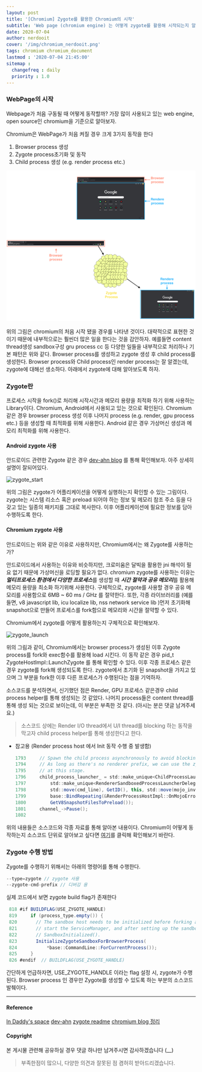 ```yaml
---
layout: post
title: '[Chromium] Zygote를 활용한 Chromium의 시작'
subtitle: 'Web page (chromium engine) 는 어떻게 zygote를 활용해 시작되는지 알아보자.'
date: 2020-07-04
author: nerdooit
cover: '/img/chromium_nerdooit.png'
tags: chromium chromium_document
lastmod : '2020-07-04 21:45:00'
sitemap :
  changefreq : daily
  priority : 1.0
---
```


### WebPage의 시작
Webpage가 처음 구동될 때 어떻게 동작할까? 가장 많이 사용되고 있는 web engine, open source인 chromium을 기준으로
알아보자.

Chromium은 WebPage가 처음 켜질 경우 크게 3가지 동작을 한다

1. Browser process 생성
2. Zygote process초기화 및 동작
3. Child process 생성 (e.g. render process etc.)

![chromium_start](/img/chromium_start.png)

위의 그림은 chromium의 처음 시작 됐을 경우를 나타낸 것이다. 대략적으로 표현한
것이기 때문에 내부적으로는 훨씬더 많은 일을 한다는 것을 감안하자. 예를들면
content thread생성 sandbox구성 gru process cc 등 다양한 일들을 내부적으로
처리하나 기본 패턴은 위와 같다. Browser process를 생성하고 zygote 생성 후 child
process를 생성한다. Browser process와 Child process인 render process는 잘
알겠는데, zygote에 대해선 생소하다. 아래에서 zygote에 대해 알아보도록 하자.

### Zygote란
프로세스 시작을 fork()로 처리해 시작시간과 메모리 용량을 최적화 하기 위해 사용하는 Library이다. Chromium, Android에서 사용되고 있는 것으로 확인된다. Chromium 같은 경우 browser process 생성 이후 나머지 process (e.g. render, gpu process etc.) 등을 생성할 때 최적화를 위해 사용한다. Android 같은 경우 가상머신 생성과 메모리 최적화를 위해 사용한다.

#### Android zygote 사용
안드로이드 관련한 Zygote 같은 경우 [dev-ahn blog](https://dev-ahn.tistory.com/category/Programing/Android?page=2) 를 통해 확인해보자. 아주 상세히 설명이 잘되어있다.

![zygote_start](https://drive.google.com/file/d/1JOUG2KNBlpWW_CVJUKZjze1LlBH5PWC9/view?usp=sharing)

위의 그림은 zygote가 어플리케이션을 어떻게 실행하는지 확인할 수 있는 그림이다. zygote는 시스템 리소스 혹은 preload 되어야 하는 정보 및 메모리
 참조 주소 등을 다 갖고 있는 일종의 패키지를  그대로 복사한다. 이후 어플리케이션에 필요한 정보를 담아 수행하도록 한다.

#### Chromium zygote 사용
안드로이드는 위와 같은 이유로 사용하지만, Chromium에서는 왜 Zygote를 사용하는가?

안드로이드에서 사용하는 이유와 비슷하지만, 크로미움은 달빅을 활용한 jni 해석이
필요 없기 때문에 가상머신을 로딩할 필요가 없다. chromium zygote를 사용하는 이유는
***멀티프로세스 환경에서 다양한 프로세스***를 생성할 때 ***시간 절약과 공유 메모리***를
활용해 메모리 용량을 최소화 하기위해 사용한다. 구체적으로, zygote를 사용할 경우 공유 메모리를 사용함으로 6MB ~ 60 ms / GHz 를 절약한다. 또한, 각종 라이브러리를 (예를들면, v8 javascript lib, icu localize lib, nss network service lib )먼저 초기화해 snapshot으로 만들어 프로세스를 fork함으로 메모리와 시간을 절약할 수 있다.

Chromium에서 zygote를 어떻게 활용하는지 구체적으로 확인해보자.

![zygote_launch](https://drive.google.com/file/d/1JOUG2KNBlpWW_CVJUKZjze1LlBH5PWC9/view?usp=sharing)

위의 그림과 같이, Chromium에서는 browser process가 생성된 이후 Zygote process를
fork와 exec함수를 활용해 load 시킨다. 이 동작 같은 경우 <span class="evidence">pid_t
ZygoteHostImpl::LaunchZygote </span> 를 통해 확인할 수 있다. 이후 각종 프로세스
같은 경우 zygote를 fork해 생성되도록 한다. zygote에서 초기화 된 snapshot을
가지고 있으며 그 부분을 fork한 이후 다른 프로세스가 수행된다는 점을 기억하자.

소스코드를 분석하면서, 신기했던 점은 Render, GPU 프로세스 같은경우 child process
helper를 통해 생성되는 것 같았다. 나머지 process들은 content thread를 통해 생성
되는 것으로 보이는데, 이 부분은 부족한 것 같다. (아시는 분은 댓글 남겨주세요.)

> 소스코드 상에는 Render I/O thread에서 U/I thread를 blocking 하는 동작을 막고자
> child process helper를 통해 생성한다고 한다.

- 참고용 (Render process host 에서 Init 동작 수행 중 발생함)
	```java
	1793     // Spawn the child process asynchronously to avoid blocking the UI thread.
	1794     // As long as there's no renderer prefix, we can use the zygote process
	1795     // at this stage.
	1796     child_process_launcher_ = std::make_unique<ChildProcessLauncher>(
	1797         std::make_unique<RendererSandboxedProcessLauncherDelegate>(),
	1798         std::move(cmd_line), GetID(), this, std::move(mojo_invitation_),
	1799         base::BindRepeating(&RenderProcessHostImpl::OnMojoError, id_),
	1800         GetV8SnapshotFilesToPreload());
	1801     channel_->Pause();
	1802
	```

위의 내용들은 소스코드와 각종 자료를 통해 알아본 내용이다. Chromium이 어떻게
동작하는지 소스코드 단위로 알아보고 싶다면 [여기]()를 클릭해 확인해보기 바란다.

### Zygote 수행 방법
Zygote를 수행하기 위해서는 아래의 명령어를 통해 수행한다.

```java
--type=zygote // zygote 사용
--zygote-cmd-prefix // 디버깅 용
```

실제 코드에서 보면 zygote build flag가 존재한다

```java
 818 #if BUILDFLAG(USE_ZYGOTE_HANDLE)
 819     if (process_type.empty()) {
 820       // The sandbox host needs to be initialized before forking a thread to
 821       // start the ServiceManager, and after setting up the sandbox and invoking
 822       // SandboxInitialized().
 823       InitializeZygoteSandboxForBrowserProcess(
 824           *base::CommandLine::ForCurrentProcess());
 825     }
 826 #endif  // BUILDFLAG(USE_ZYGOTE_HANDLE)
```

간단하게 언급하자면, USE_ZYGOTE_HANDLE 이라는 flag 설정 시, zygote가 수행된다.
Browser process 인 경우만 Zygote를 생성할 수 있도록 하는 부분의 소스코드
발췌이다.

---

#### Reference
[In Daddy's space](http://swamful.blogspot.com/2014/11/zygote-in-chromium.html)
[dev-ahn](https://dev-ahn.tistory.com/category/Programing/Android?page=2)
[zygote readme](https://chromium.googlesource.com/chromium/src.git/+/master/docs/linux/zygote.md)
[chromium blog 정리](http://chromium-kr.blogspot.com/2012/03/content-shell-shellmaindelegate-1.html)


#### Copyright
본 게시물 관련해 공유하실 경우 댓글 하나만 남겨주시면 감사하겠습니다 (__)

> 부족한점이 많으니, 다양한 의견과 잘못된 점 겸허히 받아드리겠습니다.


